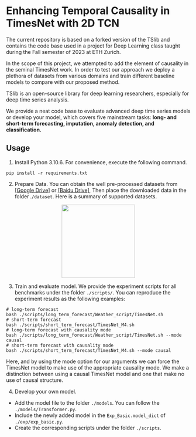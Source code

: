 # Enhancing Temporal Causality in TimesNet with 2D TCN

The current repository is based on a forked version of the TSlib and contains the code base used in a project for Deep Learning class taught during the Fall semester of 2023 at ETH Zurich.

In the scope of this project, we attempted to add the element of causality in the seminal TimesNet work. In order to test our approach we deploy a plethora of datasets from various domains and train different baseline models to compare with our proposed method. 

TSlib is an open-source library for deep learning researchers, especially for deep time series analysis.

We provide a neat code base to evaluate advanced deep time series models or develop your model, which covers five mainstream tasks: **long- and short-term forecasting, imputation, anomaly detection, and classification.**


## Usage

1. Install Python 3.10.6. For convenience, execute the following command.

```
pip install -r requirements.txt
```

2. Prepare Data. You can obtain the well pre-processed datasets from [[Google Drive]](https://drive.google.com/drive/folders/13Cg1KYOlzM5C7K8gK8NfC-F3EYxkM3D2?usp=sharing) or [[Baidu Drive]](https://pan.baidu.com/s/1r3KhGd0Q9PJIUZdfEYoymg?pwd=i9iy), Then place the downloaded data in the folder`./dataset`. Here is a summary of supported datasets.

<p align="center">
<img src=".\pic\dataset.png" height = "200" alt="" align=center />
</p>

3. Train and evaluate model. We provide the experiment scripts for all benchmarks under the folder `./scripts/`. You can reproduce the experiment results as the following examples:

```
# long-term forecast
bash ./scripts/long_term_forecast/Weather_script/TimesNet.sh
# short-term forecast
bash ./scripts/short_term_forecast/TimesNet_M4.sh
# long-term forecast with causality mode
bash ./scripts/long_term_forecast/Weather_script/TimesNet.sh --mode causal
# short-term forecast with causality mode
bash ./scripts/short_term_forecast/TimesNet_M4.sh --mode causal
```

Here, and by using the mode option for our arguments we can force the TimesNet model to make use of the appropriate causality mode. We make a distinction between using a causal TimesNet model and one that make no use of causal structure.

4. Develop your own model.

- Add the model file to the folder `./models`. You can follow the `./models/Transformer.py`.
- Include the newly added model in the `Exp_Basic.model_dict` of  `./exp/exp_basic.py`.
- Create the corresponding scripts under the folder `./scripts`.
